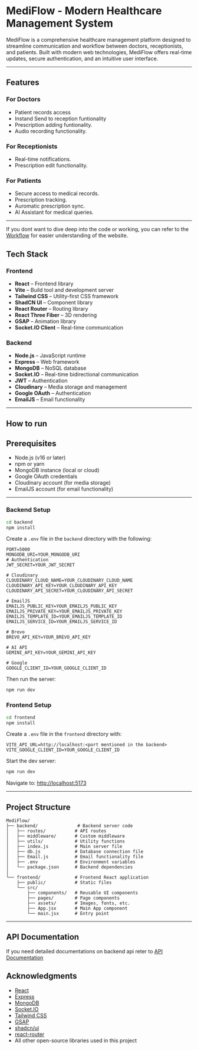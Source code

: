 # MediFlow - Modern Healthcare Management System

MediFlow is a comprehensive healthcare management platform designed to streamline communication and workflow between doctors, receptionists, and patients. Built with modern web technologies, MediFlow offers real-time updates, secure authentication, and an intuitive user interface.

---

## Features

### For Doctors
- Patient records access
- Instand Send to reception funtionality
- Prescription adding funtionality.
- Audio recording functionality.

### For Receptionists
- Real-time notifications.
- Prescription edit functionality.

### For Patients
- Secure access to medical records.
- Prescription tracking.
- Auromatic prescription sync.
- AI Assistant for medical queries.

---

If you dont want to dive deep into the code or working, you can refer to the [Workflow](/Workflow.md) for easier understanding of the website.

## Tech Stack

### Frontend
- **React** – Frontend library
- **Vite** – Build tool and development server
- **Tailwind CSS** – Utility-first CSS framework
- **ShadCN UI** – Component library
- **React Router** – Routing library
- **React Three Fiber** – 3D rendering
- **GSAP** – Animation library
- **Socket.IO Client** – Real-time communication

### Backend
- **Node.js** – JavaScript runtime
- **Express** – Web framework
- **MongoDB** – NoSQL database
- **Socket.IO** – Real-time bidirectional communication
- **JWT** – Authentication
- **Cloudinary** – Media storage and management
- **Google OAuth** – Authentication
- **EmailJS** – Email functionality

---


## How to run
## Prerequisites

- Node.js (v16 or later)
- npm or yarn
- MongoDB instance (local or cloud)
- Google OAuth credentials
- Cloudinary account (for media storage)
- EmailJS account (for email functionality)

---

### Backend Setup

```bash
cd backend
npm install
```

Create a `.env` file in the `backend` directory with the following:

```env
PORT=5000
MONGODB_URI=YOUR_MONGODB_URI
# Authentication
JWT_SECRET=YOUR_JWT_SECRET

# Cloudinary
CLOUDINARY_CLOUD_NAME=YOUR_CLOUDINARY_CLOUD_NAME
CLOUDINARY_API_KEY=YOUR_CLOUDINARY_API_KEY
CLOUDINARY_API_SECRET=YOUR_CLOUDINARY_API_SECRET

# EmailJS
EMAILJS_PUBLIC_KEY=YOUR_EMAILJS_PUBLIC_KEY
EMAILJS_PRIVATE_KEY=YOUR_EMAILJS_PRIVATE_KEY
EMAILJS_TEMPLATE_ID=YOUR_EMAILJS_TEMPLATE_ID
EMAILJS_SERVICE_ID=YOUR_EMAILJS_SERVICE_ID

# Brevo
BREVO_API_KEY=YOUR_BREVO_API_KEY

# AI API
GEMINI_API_KEY=YOUR_GEMINI_API_KEY

# Google
GOOGLE_CLIENT_ID=YOUR_GOOGLE_CLIENT_ID
```

Then run the server:

```bash
npm run dev
```

### Frontend Setup

```bash
cd frontend
npm install
```

Create a `.env` file in the `frontend` directory with:

```env
VITE_API_URL=http://localhost:<port mentioned in the backend>
VITE_GOOGLE_CLIENT_ID=YOUR_GOOGLE_CLIENT_ID
```

Start the dev server:

```bash
npm run dev
```

Navigate to: [http://localhost:5173](http://localhost:5173)

---

## Project Structure

```
MediFlow/
├── backend/               # Backend server code
│   ├── routes/           # API routes
│   ├── middleware/       # Custom middleware
│   ├── utils/            # Utility functions
│   ├── index.js          # Main server file
│   ├── db.js             # Database connection file
│   ├── Email.js          # Email functionality file
│   ├── .env              # Environment variables
│   └── package.json      # Backend dependencies
│
└── frontend/             # Frontend React application
    ├── public/           # Static files
    └── src/
        ├── components/   # Reusable UI components
        ├── pages/        # Page components
        ├── assets/       # Images, fonts, etc.
        ├── App.jsx       # Main App component
        └── main.jsx      # Entry point
```

---

## API Documentation
If you need detailed documentations on backend api reter to [API Documentation](/API.md)

## Acknowledgments

* [React](https://reactjs.org/)
* [Express](https://expressjs.com/)
* [MongoDB](https://www.mongodb.com/)
* [Socket.IO](https://socket.io/)
* [Tailwind CSS](https://tailwindcss.com/)
* [GSAP](https://greensock.com/gsap/)
* [shadcn/ui](https://ui.shadcn.com/)
* [react-router](https://reactrouter.com/)
* All other open-source libraries used in this project

